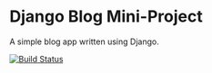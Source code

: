 # Django Blog Mini-Project

A simple blog app written using Django.

[![Build Status](https://travis-ci.org/squiremaguire69/django-blog.svg?branch=master)](https://travis-ci.org/squiremaguire69/django-blog)
